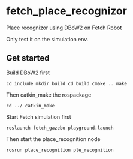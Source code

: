 # fetch_place_recognizor
Place recognizor using DBoW2 on Fetch Robot

Only test it on the simulation env.

## Get started
Build DBoW2 first

`cd include
mkdir build
cd build
cmake ..
make`

Then catkin_make the rospackage

`cd ../
catkin_make`

Start Fetch simulation first

`roslaunch fetch_gazebo playground.launch`

Then start the place_recognition node

`rosrun place_recognition ple_recognition`
